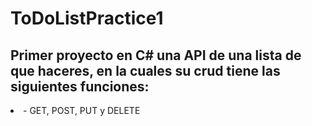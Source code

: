# ToDoListPractice1

<h2>Primer proyecto en C# una API de una lista de que haceres, en la cuales su crud tiene las siguientes funciones:</h2>

<li> - GET, POST, PUT y DELETE</li>
